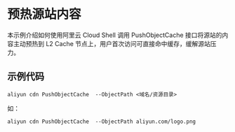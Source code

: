 # 预热源站内容

本示例介绍如何使用阿里云 Cloud Shell 调用 PushObjectCache 接口将源站的内容主动预热到 L2 Cache 节点上，用户首次访问可直接命中缓存，缓解源站压力。

## 示例代码

```
aliyun cdn PushObjectCache  --ObjectPath <域名/资源目录>
```
如：
```
aliyun cdn PushObjectCache  --ObjectPath aliyun.com/logo.png
```
